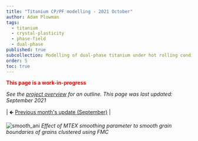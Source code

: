 ```yaml
---
title: "Titanium CP/PF modelling - 2021 October"
author: Adam Plowman
tags:
  - titanium
  - crystal-plasticity
  - phase-field
  - dual-phase
published: true
subcollection: Modelling of dual-phase titanium under hot rolling conditions
order: 5
toc: true
---
```


**<span style="color:red">This page is a work-in-progress</span>**

*See the [project overview](/wiki/blog/ti-cp-pf-overview) for an outline. This page was last updated: September 2021*

| 🡸 [Previous month's update (September)](/wiki/blog/ti-cp-pf-2021-09) |

![smooth_ani](/wiki/assets/images/posts/blog/ti_cp_pf/smooth_ani.gif)
*Effect of MTEX smoothing parameter to smooth grain boundaries of grains clustered using FMC*

